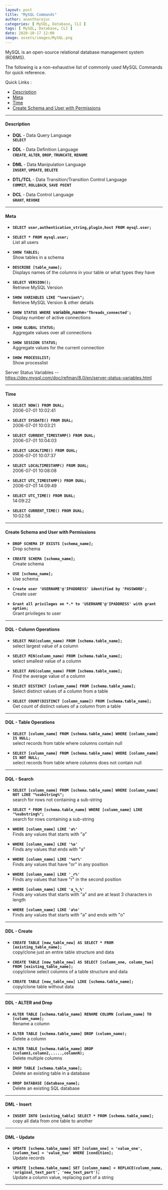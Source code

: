 ```yaml
---
layout: post
title: "MySQL Commands"
author: anantharajuc
categories: [ MySQL, Database, CLI ]
tags: [ MySQL, Database, CLI ]
date: 2020-10-17 12:00
image: assets/images/MySQL.png
---
```


MySQL is an open-source relational database management system (RDBMS). 

The following is a non-exhaustive list of commonly used MySQL Commands for quick reference.


Quick Links :

- [Description](#description)
- [Meta](#meta)
- [Time](#time)
- [Create Schema and User with Permissions](#create-schema-and-user-with-permissions)

---

#### Description

*	**DQL** - Data Query Language  
**`SELECT`** 

*	**DDL** - Data Definition Language  
**`CREATE`**, **`ALTER`**, **`DROP`**, **`TRUNCATE`**, **`RENAME`**    

*	**DML** - Data Manipulation Language  
**`INSERT`**, **`UPDATE`**, **`DELETE`**      

*	**DTL/TCL** - Data Transition/Transition Control Language  
**`COMMIT`**, **`ROLLBACK`**, **`SAVE POINT`** 

*	**DCL** - Data Control Language  
**`GRANT`**, **`REVOKE`**              

---

#### Meta

*	**`SELECT user,authentication_string,plugin,host FROM mysql.user;`**  

*	**`SELECT * FROM mysql.user;`**  
List all users                                                  

*	**`SHOW TABLES;`**  
Show tables in a schema                                        

*	**`DESCRIBE [table_name];`**  
Displays names of the columns in your table or what types they have

*	**`SELECT VERSION();`**  
Retrieve MySQL Version                                          

*	**`SHOW VARIABLES LIKE "%version%";`**  
Retrieve MySQL Version & other details                           

*	**`SHOW STATUS WHERE `variable_name`='Threads_connected';`**  
Display number of active connections                             

*	**`SHOW GLOBAL STATUS;`**  
Aggregate values over all connections                            

*	**`SHOW SESSION STATUS;`**  
Aggregate values for the current connection  

*	**`SHOW PROCESSLIST;`**  
Show processlist                                                

Server Status Variables -- https://dev.mysql.com/doc/refman/8.0/en/server-status-variables.html

---

#### Time

*	**`SELECT NOW() FROM DUAL;`**  
2006-07-01 10:02:41

*	**`SELECT SYSDATE() FROM DUAL;`**  
2006-07-01 10:03:21

*	**`SELECT CURRENT_TIMESTAMP() FROM DUAL;`**  
2006-07-01 10:04:03

*	**`SELECT LOCALTIME() FROM DUAL;`**  
2006-07-01 10:07:37 

*	**`SELECT LOCALTIMESTAMP() FROM DUAL;`**  
2006-07-01 10:08:08

*	**`SELECT UTC_TIMESTAMP() FROM DUAL;`**  
2006-07-01 14:09:49

*	**`SELECT UTC_TIME() FROM DUAL;`**  
14:09:22        

*	**`SELECT CURRENT_TIME() FROM DUAL;`**  
10:02:58          

---

#### Create Schema and User with Permissions

*	**`DROP SCHEMA IF EXISTS [schema_name];`**  
Drop schema

*	**`CREATE SCHEMA [schema_name];`**  
Create schema

*	**`USE [schema_name];`**  
Use schema

*	**`Create user 'USERNAME'@'IPADDRESS' identified by 'PASSWORD';`**  
Create user 

*	**`Grant all privileges on *.* to 'USERNAME'@'IPADDRESS' with grant option;`**  
Grant privileges to user

---

#### DQL - Column Operations

*	**`SELECT MAX(column_name) FROM [schema.table_name];`**  
select largest value of a column

*	**`SELECT MIN(column_name) FROM [schema.table_name];`**  
select smallest value of a column

*	**`SELECT AVG(column_name) FROM [schema.table_name];`**  
Find the average value of a column

*	**`SELECT DISTINCT [column_name] FROM [schema.table_name];`**  
Select distinct values of a column from a table

*	**`SELECT COUNT(DISTINCT [column_name]) FROM [schema.table_name];`**  
Get count of distinct values of a column from a table

---

#### DQL - Table Operations

*	**`SELECT [column_name] FROM [schema.table_name] WHERE [column_name] IS NULL;`**  
select records from table where columns contain null

*	**`SELECT [column_name] FROM [schema.table_name] WHERE [column_name] IS NOT NULL;`**  
select records from table where columns does not contain null

---

#### DQL - Search

*	**`SELECT [column_name] FROM [schema.table_name] WHERE [column_name] NOT LIKE "%substring%";`**  
search for rows not containing a sub-string

*	**`SELECT * FROM [schema.table_name] WHERE [column_name] LIKE "%substring%";`**  
search for rows containing a sub-string

*	**`WHERE [column_name] LIKE 'a%'`**  
Finds any values that starts with "a"

*	**`WHERE [column_name] LIKE '%a'`**  
Finds any values that ends with "a"

*	**`WHERE [column_name] LIKE '%or%'`**  
Finds any values that have "or" in any position

*	**`WHERE [column_name] LIKE '_r%'`**  
Finds any values that have "r" in the second position

*	**`WHERE [column_name] LIKE 'a_%_%'`**  
Finds any values that starts with "a" and are at least 3 characters in length

*	**`WHERE [column_name] LIKE 'a%o'`**  
Finds any values that starts with "a" and ends with "o"

---

#### DDL - Create

*	**`CREATE TABLE [new_table_new] AS SELECT * FROM [existing_table_name];`**  
copy/clone just an entire table structure and data 

*	**`CREATE TABLE [new_table_new] AS SELECT [column_one, column_two] FROM [existing_table_name];`**  
copy/clone select columns of a table structure and data

*	**`CREATE TABLE [new_table_new] LIKE [schema.table_name];`**  
copy/clone table without data

---

#### DDL - ALTER and Drop

*	**`ALTER TABLE [schema.table_name] RENAME COLUMN [column_name] TO [column_name];`**  
Rename a column

*	**`ALTER TABLE [schema.table_name] DROP (column_name);`**  
Delete a column

*	**`ALTER TABLE [schema.table_name] DROP (column1,column2,.....,columnN);`**  
Delete multiple columns

*	**`DROP TABLE [schema.table_name];`**  
Delete an existing table in a database

*	**`DROP DATABASE [database_name];`**  
Delete an existing SQL database

---

#### DML - Insert

*	**`INSERT INTO [existing_table] SELECT * FROM [schema.table_name];`**  
copy all data from one table to another

---

#### DML - Update

*	**`UPDATE [schema.table_name] SET [column_one] = 'value_one', [column_two] = 'value_two' WHERE [condition];`**  
Update records

*	**`UPDATE [schema.table_name] SET [column_name] = REPLACE(column_name, 'original_text_part', 'new_text_part');`**  
Update a column value, replacing part of a string

---